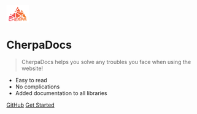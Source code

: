 <!-- _coverpage.md -->

![logo](_media/cherpa_logo.png)

# CherpaDocs

> CherpaDocs helps you solve any troubles you face when using the website!

- Easy to read
- No complications
- Added documentation to all libraries

[GitHub](https://github.com/Vancer/Docsify)
[Get Started](#docsify)